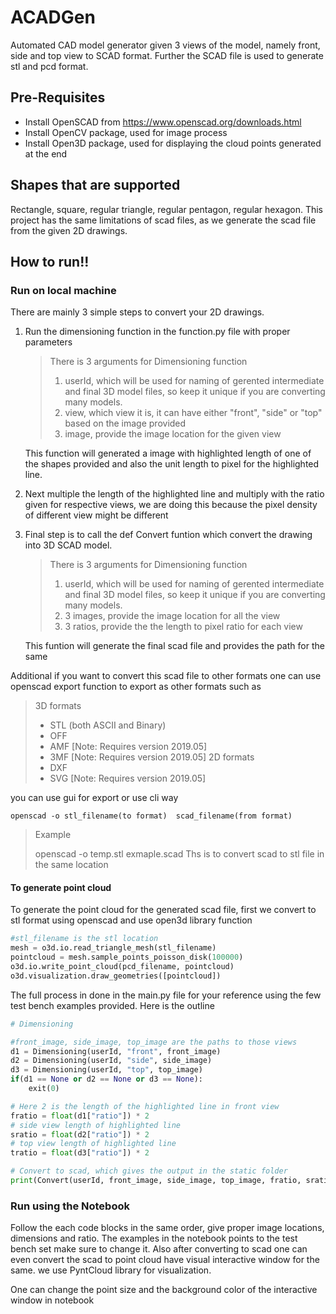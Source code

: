 # ACADGen

Automated CAD model generator given 3 views of the model, namely front, side and top view to SCAD format. Further the SCAD file is used to generate stl and pcd format.

## Pre-Requisites

- Install OpenSCAD from https://www.openscad.org/downloads.html
- Install OpenCV package, used for image process
- Install Open3D package, used for displaying the cloud points generated at the end

## Shapes that are supported

Rectangle, square, regular triangle, regular pentagon, regular hexagon. This project has the same limitations of scad files, as we generate the scad file from the given 2D drawings.

## How to run!!

### Run on local machine

There are mainly 3 simple steps to convert your 2D drawings.

1. Run the dimensioning function in the function.py file with proper parameters

   > There is 3 arguments for Dimensioning function
   >
   > 1. userId, which will be used for naming of gerented intermediate and final 3D model files, so keep it unique if you are converting many models.
   > 2. view, which view it is, it can have either "front", "side" or "top" based on the image provided
   > 3. image, provide the image location for the given view

   This function will generated a image with highlighted length of one of the shapes provided and also the unit length to pixel for the highlighted line.

2. Next multiple the length of the highlighted line and multiply with the ratio given for respective views, we are doing this because the pixel density of different view might be different
3. Final step is to call the def Convert funtion which convert the drawing into 3D SCAD model.

   > There is 3 arguments for Dimensioning function
   >
   > 1. userId, which will be used for naming of gerented intermediate and final 3D model files, so keep it unique if you are converting many models.
   > 2. 3 images, provide the image location for all the view
   > 3. 3 ratios, provide the the length to pixel ratio for each view

   This funtion will generate the final scad file and provides the path for the same

Additional if you want to convert this scad file to other formats one can use openscad export function to export as other formats such as

> 3D formats
>
> - STL (both ASCII and Binary)
> - OFF
> - AMF [Note: Requires version 2019.05]
> - 3MF [Note: Requires version 2019.05]
>   2D formats
> - DXF
> - SVG [Note: Requires version 2019.05]

you can use gui for export or use cli way

```
openscad -o stl_filename(to format)  scad_filename(from format)
```

> Example
>
> openscad -o temp.stl exmaple.scad
> Ths is to convert scad to stl file in the same location

#### To generate point cloud

To generate the point cloud for the generated scad file, first we convert to stl format using openscad and use open3d library function

```python
#stl_filename is the stl location
mesh = o3d.io.read_triangle_mesh(stl_filename)
pointcloud = mesh.sample_points_poisson_disk(100000)
o3d.io.write_point_cloud(pcd_filename, pointcloud)
o3d.visualization.draw_geometries([pointcloud])
```

The full process in done in the main.py file for your reference using the few test bench examples provided. Here is the outline

```python
# Dimensioning

#front_image, side_image, top_image are the paths to those views
d1 = Dimensioning(userId, "front", front_image)
d2 = Dimensioning(userId, "side", side_image)
d3 = Dimensioning(userId, "top", top_image)
if(d1 == None or d2 == None or d3 == None):
    exit(0)

# Here 2 is the length of the highlighted line in front view
fratio = float(d1["ratio"]) * 2
# side view length of highlighted line
sratio = float(d2["ratio"]) * 2
# top view length of highlighted line
tratio = float(d3["ratio"]) * 2

# Convert to scad, which gives the output in the static folder
print(Convert(userId, front_image, side_image, top_image, fratio, sratio, tratio))

```

### Run using the Notebook

Follow the each code blocks in the same order, give proper image locations, dimensions and ratio. The examples in the notebook points to the test bench set make sure to change it. Also after converting to scad one can even convert the scad to point cloud have visual interactive window for the same. we use PyntCloud library for visualization.

One can change the point size and the background color of the interactive window in notebook
